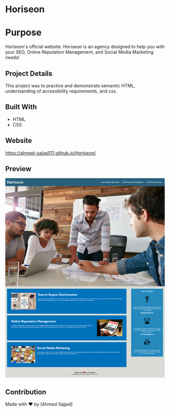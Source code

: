 # Horiseon

# Purpose
Horiseon's official website. Horiseon is an agency designed to help you with your SEO, Online Reputation Management, and Social Media Marketing needs!

## Project Details
This project was to practice and demonstrate semantic HTML, understanding of accessibility requirements, and css.

## Built With
* HTML
* CSS

## Website
https://ahmed-sajjad111.github.io/Horiseon/

## Preview
![Screenshot of project's webpage](assets/images/Horiseon-Webpage.png)

## Contribution
Made with ❤️ by [Ahmed Sajjad]